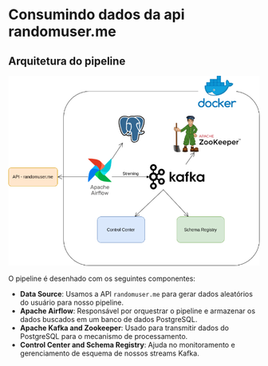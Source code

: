 # Consumindo dados da api randomuser.me

## Arquitetura do pipeline

<p align="center">
<img src="assets/kafka_stream.png" width=100% height=60%>


O pipeline é desenhado com os seguintes componentes:

- **Data Source**: Usamos a API `randomuser.me` para gerar dados aleatórios do usuário para nosso pipeline.
- **Apache Airflow**: Responsável por orquestrar o pipeline e armazenar os dados buscados em um banco de dados PostgreSQL.
- **Apache Kafka and Zookeeper**: Usado para transmitir dados do PostgreSQL para o mecanismo de processamento.
- **Control Center and Schema Registry**: Ajuda no monitoramento e gerenciamento de esquema de nossos streams Kafka.
